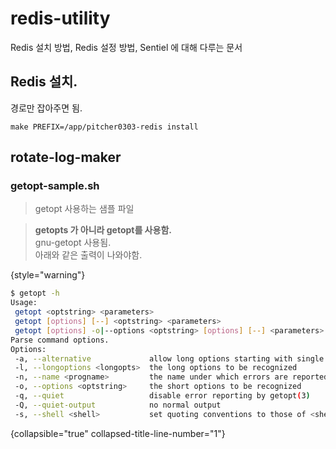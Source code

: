 # redis-utility

Redis 설치 방법, Redis 설정 방법, Sentiel 에 대해 다루는 문서

## Redis 설치.

경로만 잡아주면 됨.

```Shell
make PREFIX=/app/pitcher0303-redis install
```

## rotate-log-maker

### getopt-sample.sh

> getopt 사용하는 샘플 파일

> **getopts 가 아니라 getopt를 사용함.**  
> gnu-getopt 사용됨.  
> 아래와 같은 출력이 나와야함.
>
{style="warning"}

```Bash
$ getopt -h
Usage:
 getopt <optstring> <parameters>
 getopt [options] [--] <optstring> <parameters>
 getopt [options] -o|--options <optstring> [options] [--] <parameters>
Parse command options.
Options:
 -a, --alternative             allow long options starting with single -
 -l, --longoptions <longopts>  the long options to be recognized
 -n, --name <progname>         the name under which errors are reported
 -o, --options <optstring>     the short options to be recognized
 -q, --quiet                   disable error reporting by getopt(3)
 -Q, --quiet-output            no normal output
 -s, --shell <shell>           set quoting conventions to those of <shell>
```

{collapsible="true" collapsed-title-line-number="1"}